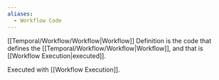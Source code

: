 ```yaml
---
aliases:
  - Workflow Code
---
```

[[Temporal/Workflow/Workflow|Workflow]] Definition is the code that defines the [[Temporal/Workflow/Workflow|Workflow]], and that is [[Workflow Execution|executed]].

Executed with [[Workflow Execution]].

